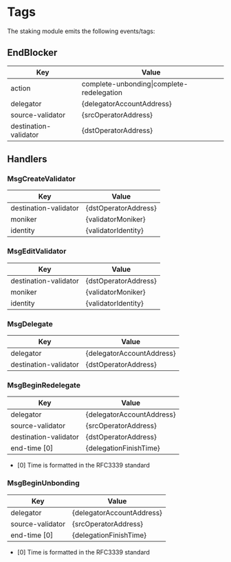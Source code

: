 # Tags

The staking module emits the following events/tags:

## EndBlocker

| Key                   | Value                                     |
|-----------------------|-------------------------------------------|
| action                | complete-unbonding\|complete-redelegation |
| delegator             | {delegatorAccountAddress}                 |
| source-validator      | {srcOperatorAddress}                      |
| destination-validator | {dstOperatorAddress}                      |

## Handlers

### MsgCreateValidator

| Key                   | Value                |
|-----------------------|----------------------|
| destination-validator | {dstOperatorAddress} |
| moniker               | {validatorMoniker}   |
| identity              | {validatorIdentity}  |

### MsgEditValidator

| Key                   | Value                |
|-----------------------|----------------------|
| destination-validator | {dstOperatorAddress} |
| moniker               | {validatorMoniker}   |
| identity              | {validatorIdentity}  |

### MsgDelegate

| Key                   | Value                                     |
|-----------------------|-------------------------------------------|
| delegator             | {delegatorAccountAddress}                 |
| destination-validator | {dstOperatorAddress}                      |

### MsgBeginRedelegate

| Key                   | Value                                     |
|-----------------------|-------------------------------------------|
| delegator             | {delegatorAccountAddress}                 |
| source-validator      | {srcOperatorAddress}                      |
| destination-validator | {dstOperatorAddress}                      |
| end-time [0]          | {delegationFinishTime}                    |

* [0] Time is formatted in the RFC3339 standard

### MsgBeginUnbonding

| Key              | Value                     |
|------------------|---------------------------|
| delegator        | {delegatorAccountAddress} |
| source-validator | {srcOperatorAddress}      |
| end-time [0]     | {delegationFinishTime}    |

* [0] Time is formatted in the RFC3339 standard
